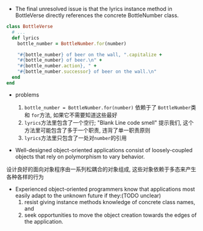 + The final unresolved issue is that the lyrics instance method in BottleVerse directly references the concrete BottleNumber class.

```ruby
class BottleVerse
  # ...
  def lyrics
    bottle_number = BottleNumber.for(number)

    "#{bottle_number} of beer on the wall, ".capitalize +
    "#{bottle_number} of beer.\n" +
    "#{bottle_number.action}, " +
    "#{bottle_number.successor} of beer on the wall.\n"
  end
end
```

+ problems
    1. `bottle_number = BottleNumber.for(number)` 依赖于了 `BottleNumber`类 和 `for`方法, 如果它不需要知道这些最好
    2. `lyrics`方法里包含了一个空行; "Blank Line code smell" 提示我们, 这个方法里可能包含了多于一个职责, 违背了单一职责原则
    3. `lyrics`方法里只包含了一处对`number`的引用

+ Well-designed object-oriented applications consist of loosely-coupled objects that rely on polymorphism to vary behavior.

设计良好的面向对象程序由一系列松耦合的对象组成, 这些对象依赖于多态来产生各种各样的行为

+ Experienced object-oriented programmers know that applications most easily adapt to the unknown future if they:(TODO unclear)
    1. resist giving instance methods knowledge of concrete class names, and
    2. seek opportunities to move the object creation towards the edges of the application.


